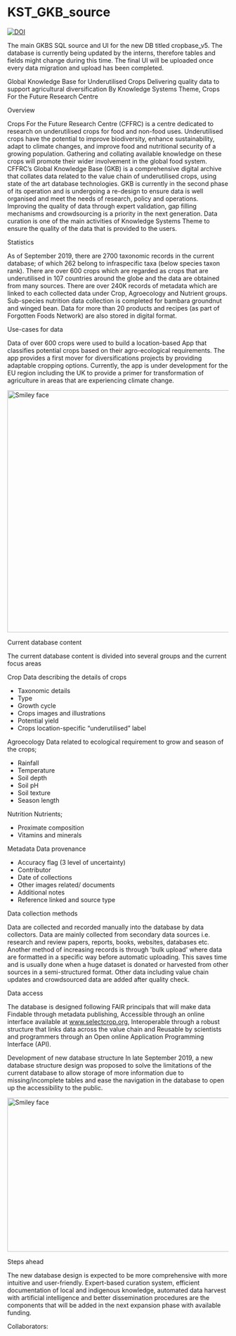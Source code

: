 # KST_GKB_source

<a href="https://zenodo.org/badge/latestdoi/252083676"><img src="https://zenodo.org/badge/252083676.svg" alt="DOI"></a>


The main GKBS SQL source and UI for the new DB titled cropbase_v5. The database is currently being updated by the interns, therefore tables and fields might change during this time. The final UI will be uploaded once every data migration and upload has been completed.



Global Knowledge Base for 
Underutilised Crops
Delivering quality data to support agricultural diversification
By Knowledge Systems Theme, Crops For the Future Research Centre

Overview

Crops For the Future Research Centre (CFFRC) is a centre dedicated to research on underutilised crops for food and non-food uses. Underutilised crops have the potential to improve biodiversity, enhance sustainability, adapt to climate changes, and improve food and nutritional security of a growing population. Gathering and collating available knowledge on these crops will promote their wider involvement in the global food system. CFFRC’s Global Knowledge Base (GKB) is a comprehensive digital archive that collates data related to the value chain of underutilised crops, using state of the art database technologies. GKB is currently in the second phase of its operation and is undergoing a re-design to ensure data is well organised and meet the needs of research, policy and operations. Improving the quality of data through expert validation, gap filling mechanisms and crowdsourcing is a priority in the next generation. Data curation is one of the main activities of Knowledge Systems Theme to ensure the quality of the data that is provided to the users. 

Statistics 

As of September 2019, there are 2700 taxonomic records in the current database; of which 262 belong to infraspecific taxa (below species taxon rank). There are over 600 crops which are regarded as crops that are underutilised in 107 countries around the globe and the data are obtained from many sources. There are over 240K records of metadata which are linked to each collected data under Crop, Agroecology and Nutrient groups. Sub-species nutrition data collection is completed for bambara groundnut and winged bean. Data for more than 20 products and recipes (as part of Forgotten Foods Network) are also stored in digital format. 


Use-cases for data

Data of over 600 crops were used to build a location-based App that classifies potential crops based on their agro-ecological requirements. The app provides a first mover for diversifications projects by providing adaptable cropping options. Currently, the app is under development for the EU region including the UK to provide a primer for transformation of agriculture in areas that are experiencing climate change.



<img src="https://www.cropbase.info/owncloud/index.php/s/WYkVJ0CNLfCKuJZ/download" alt="Smiley face" height="550" width="550">

Current database content

The current database content is divided into several groups and the current focus areas 

Crop	Data describing the details of crops 

<ul>
  <li>Taxonomic details</li>
  <li>Type</li>
  <li>Growth cycle</li>
 <li>Crops images and illustrations</li>
  <li>Potential yield</li>
  <li>Crops location-specific “underutilised” label</li>
</ul>


Agroecology	Data related to ecological requirement to grow and season of the crops;

<ul>
  <li>Rainfall</li>
  <li>Temperature</li>
  <li>Soil depth</li>
 <li>Soil pH</li>
  <li>Soil texture</li>
  <li>Season length</li>
</ul>



Nutrition	Nutrients;


<ul>
  <li>Proximate composition</li>
  <li>Vitamins and minerals</li>
</ul>


Metadata	Data provenance

<ul>
  <li>Accuracy flag (3 level of uncertainty) </li>
  <li>Contributor</li>
  <li>Date of collections</li>
 <li>Other images related/ documents</li>
  <li>Additional notes</li>
  <li>Reference linked and source type</li>
</ul>

Data collection methods

Data are collected and recorded manually into the database by data collectors. Data are mainly collected from secondary data sources i.e. research and review papers, reports, books, websites, databases etc. Another method of increasing records is through 'bulk upload' where data are formatted in a specific way before automatic uploading. This saves time and is usually done when a huge dataset is donated or harvested from other sources in a semi-structured format. Other data including value chain updates and crowdsourced data are added after quality check. 

Data access 

The database is designed following FAIR principals that will make data Findable through metadata publishing, Accessible through an online interface available at www.selectcrop.org, Interoperable through a robust structure that links data across the value chain and Reusable by scientists and programmers through an Open online Application Programming Interface (API). 
 
Development of new database structure
In late September 2019, a new database structure design was proposed to solve the limitations of the current database to allow storage of more information due to missing/incomplete tables and ease the navigation in the database to open up the accessibility to the public.
 


<img src="https://www.cropbase.info/owncloud/index.php/s/dBI3fuDqUJoM7N9/download" alt="Smiley face" height="350" width="550">


Steps ahead

The new database design is expected to be more comprehensive with more intuitive and user-friendly. Expert-based curation system, efficient documentation of local and indigenous knowledge, automated data harvest with artificial intelligence and better dissemination procedures are the components that will be added in the next expansion phase with available funding. 


Collaborators:



